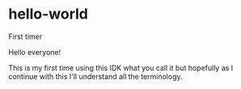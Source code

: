 # hello-world
First timer

Hello everyone!

This is my first time using this IDK what you call it but hopefully as I continue with this I'll understand all the terminology. 
